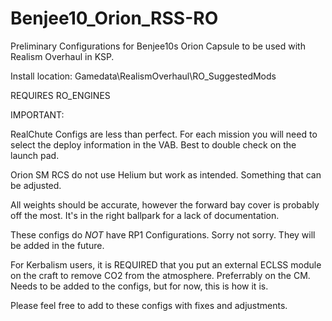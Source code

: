 # Benjee10_Orion_RSS-RO
Preliminary Configurations for Benjee10s Orion Capsule to be used with Realism Overhaul in KSP. 

Install location: Gamedata\RealismOverhaul\RO_SuggestedMods

REQUIRES RO_ENGINES

IMPORTANT:

RealChute Configs are less than perfect. For each mission you will need to select the deploy information in the VAB. Best to double check on the launch pad.

Orion SM RCS do not use Helium but work as intended. Something that can be adjusted. 

All weights should be accurate, however the forward bay cover is probably off the most. It's in the right ballpark for a lack of documentation. 

These configs do *NOT* have RP1 Configurations. Sorry not sorry. They will be added in the future. 

For Kerbalism users, it is REQUIRED that you put an external ECLSS module on the craft to remove CO2 from the atmosphere. Preferrably on the CM. Needs to be added to the configs, but for now, this is how it is. 

Please feel free to add to these configs with fixes and adjustments.
